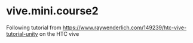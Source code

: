 # vive.mini.course2
Following tutorial from https://www.raywenderlich.com/149239/htc-vive-tutorial-unity on the HTC vive
